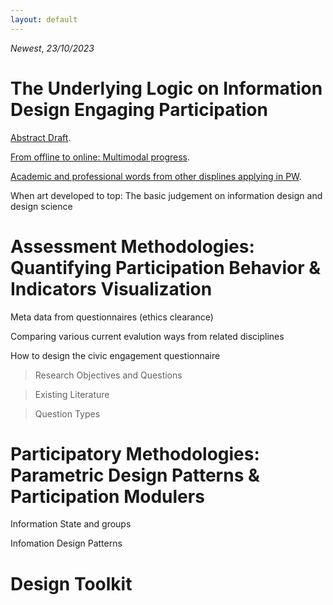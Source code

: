 ```yaml
---
layout: default
---
```


*Newest*, _23/10/2023_

# The Underlying Logic on Information Design Engaging Participation

[Abstract Draft](./another-page3.html).

[From offline to online: Multimodal progress](./another-page.html).

[Academic and professional words from other displines applying in PW](./another-page2.html).

When art developed to top: The basic judgement on information design and design science

# Assessment Methodologies: Quantifying Participation Behavior & Indicators Visualization

Meta data from questionnaires (ethics clearance)

Comparing various current evalution ways from related disciplines

How to design the civic engagement questionnaire

> Research Objectives and Questions

> Existing Literature

> Question Types

# Participatory Methodologies: Parametric Design Patterns & Participation Modulers

Information State and groups

Infomation Design Patterns

# Design Toolkit

